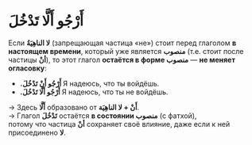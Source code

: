 ﻿# أَرْجُو أَلَّا تَدْخُلَ

Если **لا الناهِيَةُ** (запрещающая частица «не») стоит перед глаголом **в настоящем времени**, который уже является **منصوب** (т.е. стоит после частицы **أنْ**),  то этот глагол **остаётся в форме منصوب** — **не меняет огласовку**:


- **.أَرْجُو أَنْ تَدْخُلَ**
Я надеюсь, что ты войдёшь.  
- **.أَرْجُو أَلَّا تَدْخُلَ**
Я надеюсь, что ты не войдёшь.

→ Здесь **أَلَّا** образовано от **أَنْ + لا الناهِيَة**.  
→ Глагол **تَدْخُلَ** остаётся **в состоянии منصوب** (с фатхой),  
потому что частица **أنْ** сохраняет своё влияние, даже если к ней присоединено **لا**.


